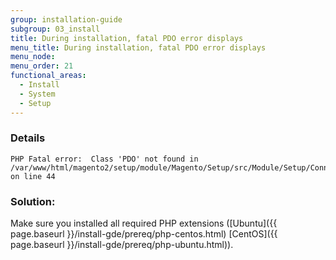 ```yaml
---
group: installation-guide
subgroup: 03_install
title: During installation, fatal PDO error displays
menu_title: During installation, fatal PDO error displays
menu_node:
menu_order: 21
functional_areas:
  - Install
  - System
  - Setup
---
```


### Details

```text
PHP Fatal error:  Class 'PDO' not found in /var/www/html/magento2/setup/module/Magento/Setup/src/Module/Setup/ConnectionFactory.php on line 44
```

### Solution:

Make sure you installed all required PHP extensions ([Ubuntu]({{ page.baseurl }}/install-gde/prereq/php-centos.html) [CentOS]({{ page.baseurl }}/install-gde/prereq/php-ubuntu.html)).
